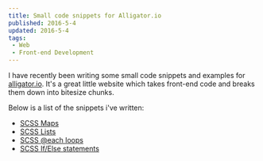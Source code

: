 ```yaml
---
title: Small code snippets for Alligator.io
published: 2016-5-4
updated: 2016-5-4
tags:
 - Web
 - Front-end Development
---
```


<p>I&nbsp;have recently been writing some small code snippets and examples for <a href="https://alligator.io/">alligator.io</a>. It's a great little website which takes front-end code and breaks them down into bitesize chunks.</p><p>Below is a list of the snippets i've written:</p><ul><li><a href="https://alligator.io/sass/sass-maps/">SCSS&nbsp;Maps</a></li><li><a href="https://alligator.io/sass/sass-lists/">SCSS&nbsp;Lists</a></li><li><a href="https://alligator.io/sass/each-loops/">SCSS&nbsp;@each loops</a></li><li><a href="https://alligator.io/sass/if-else-statements/">SCSS&nbsp;If/Else statements</a></li></ul>